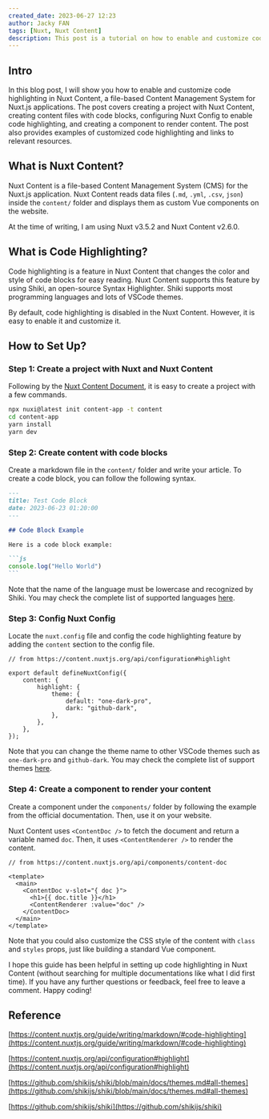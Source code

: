 ```yaml
---
created_date: 2023-06-27 12:23
author: Jacky FAN
tags: [Nuxt, Nuxt Content]
description: This post is a tutorial on how to enable and customize code highlighting in Nuxt Content, a file-based Content Management System for Nuxt.js applications. The post covers creating a project with Nuxt Content, creating content files with code blocks, configuring Nuxt Config to enable code highlighting, and creating a component to render content. The post also provides examples of customized code highlighting and links to relevant resources.
---
```


## Intro

In this blog post, I will show you how to enable and customize code highlighting in Nuxt Content, a file-based Content Management System for Nuxt.js applications. The post covers creating a project with Nuxt Content, creating content files with code blocks, configuring Nuxt Config to enable code highlighting, and creating a component to render content. The post also provides examples of customized code highlighting and links to relevant resources.

## What is Nuxt Content?

Nuxt Content is a file-based Content Management System (CMS) for the Nuxt.js application. Nuxt Content reads data files (`.md`, `.yml`, `.csv`, `json`) inside the `content/` folder and displays them as custom Vue components on the website.

At the time of writing, I am using Nuxt v3.5.2 and Nuxt Content v2.6.0.

## What is Code Highlighting?

Code highlighting is a feature in Nuxt Content that changes the color and style of code blocks for easy reading. Nuxt Content supports this feature by using Shiki, an open-source Syntax Highlighter. Shiki supports most programming languages and lots of VSCode themes.

By default, code highlighting is disabled in the Nuxt Content. However, it is easy to enable it and customize it.

## How to Set Up?

### Step 1: Create a project with Nuxt and Nuxt Content

Following by the [Nuxt Content Document](https://content.nuxtjs.org/get-started), it is easy to create a project with a few commands.

```bash
npx nuxi@latest init content-app -t content
cd content-app
yarn install
yarn dev
```

### Step 2: Create content with code blocks

Create a markdown file in the `content/` folder and write your article. To create a code block, you can follow the following syntax.

`````markdown
---
title: Test Code Block
date: 2023-06-23 01:20:00
---

## Code Block Example

Here is a code block example:

```js
console.log("Hello World")
```‎

`````

Note that the name of the language must be lowercase and recognized by Shiki. You may check the complete list of supported languages [here](https://github.com/shikijs/shiki/blob/main/docs/languages.md#all-languages).

### Step 3: Config Nuxt Config

Locate the `nuxt.config` file and config the code highlighting feature by adding the `content` section to the config file.

```tsx
// from https://content.nuxtjs.org/api/configuration#highlight

export default defineNuxtConfig({
    content: {
        highlight: {
            theme: {
                default: "one-dark-pro",
                dark: "github-dark",
            },
        },
    },
});
```

Note that you can change the theme name to other VSCode themes such as `one-dark-pro` and `github-dark`. You may check the complete list of support themes [here](https://github.com/shikijs/shiki/blob/main/docs/themes.md#all-themes).

### Step 4: Create a component to render your content

Create a component under the `components/` folder by following the example from the official documentation. Then, use it on your website.

Nuxt Content uses `<ContentDoc />` to fetch the document and return a variable named `doc`. Then, it uses `<ContentRenderer />` to render the content.

```tsx
// from https://content.nuxtjs.org/api/components/content-doc

<template>
  <main>
    <ContentDoc v-slot="{ doc }">
      <h1>{{ doc.title }}</h1>
      <ContentRenderer :value="doc" />
    </ContentDoc>
  </main>
</template>
```

Note that you could also customize the CSS style of the content with `class` and `styles` props, just like building a standard Vue component.

I hope this guide has been helpful in setting up code highlighting in Nuxt Content (without searching for multiple documentations like what I did first time). If you have any further questions or feedback, feel free to leave a comment. Happy coding!

## Reference

[https://content.nuxtjs.org/guide/writing/markdown/#code-highlighting](https://content.nuxtjs.org/guide/writing/markdown/#code-highlighting)

[https://content.nuxtjs.org/api/configuration#highlight](https://content.nuxtjs.org/api/configuration#highlight)

[https://github.com/shikijs/shiki/blob/main/docs/themes.md#all-themes](https://github.com/shikijs/shiki/blob/main/docs/themes.md#all-themes)

[https://github.com/shikijs/shiki](https://github.com/shikijs/shiki)
````
